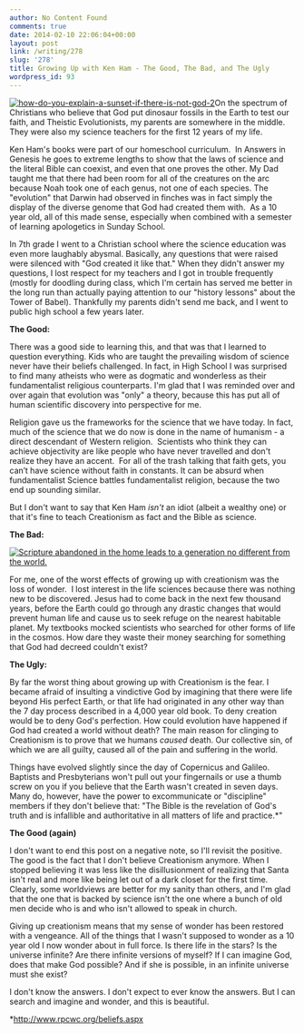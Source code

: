 ```yaml
---
author: No Content Found
comments: true
date: 2014-02-10 22:06:04+00:00
layout: post
link: /writing/278
slug: '278'
title: Growing Up with Ken Ham - The Good, The Bad, and The Ugly
wordpress_id: 93
---
```


[![how-do-you-explain-a-sunset-if-there-is-not-god-2](http://static1.squarespace.com/static/54fcde57e4b07e462fdd69b4/5528a6ace4b0a8996a246af1/5528a6ace4b0a8996a246afc/1428727515647/how-do-you-explain-a-sunset-if-there-is-not-god-2.jpg)](http://static1.squarespace.com/static/54fcde57e4b07e462fdd69b4/5528a6ace4b0a8996a246af1/5528a6ace4b0a8996a246afc/1428727515647/how-do-you-explain-a-sunset-if-there-is-not-god-2.jpg)On the spectrum of Christians who believe that God put dinosaur fossils in the Earth to test our faith, and Theistic Evolutionists, my parents are somewhere in the middle. They were also my science teachers for the first 12 years of my life.





Ken Ham's books were part of our homeschool curriculum.  In Answers in Genesis he goes to extreme lengths to show that the laws of science and the literal Bible can coexist, and even that one proves the other. My Dad taught me that there had been room for all of the creatures on the arc because Noah took one of each genus, not one of each species. The "evolution" that Darwin had observed in finches was in fact simply the display of the diverse genome that God had created them with.  As a 10 year old, all of this made sense, especially when combined with a semester of learning apologetics in Sunday School.







In 7th grade I went to a Christian school where the science education was even more laughably abysmal. Basically, any questions that were raised were silenced with "God created it like that." When they didn't answer my questions, I lost respect for my teachers and I got in trouble frequently (mostly for doodling during class, which I'm certain has served me better in the long run than actually paying attention to our "history lessons" about the Tower of Babel). Thankfully my parents didn't send me back, and I went to public high school a few years later.







**The Good:**







There was a good side to learning this, and that was that I learned to question everything. Kids who are taught the prevailing wisdom of science never have their beliefs challenged. In fact, in High School I was surprised to find many atheists who were as dogmatic and wonderless as their fundamentalist religious counterparts. I'm glad that I was reminded over and over again that evolution was "only" a theory, because this has put all of human scientific discovery into perspective for me.







Religion gave us the frameworks for the science that we have today. In fact, much of the science that we do now is done in the name of humanism - a direct descendant of Western religion.  Scientists who think they can achieve objectivity are like people who have never travelled and don't realize they have an accent.  For all of the trash talking that faith gets, you can’t have science without faith in constants. It can be absurd when fundamentalist Science battles fundamentalist religion, because the two end up sounding similar.







But I don't want to say that Ken Ham _isn't_ an idiot (albeit a wealthy one) or that it's fine to teach Creationism as fact and the Bible as science.







**The Bad:**







[![Scripture abandoned in the home leads to a generation no different from the world.](http://static1.squarespace.com/static/54fcde57e4b07e462fdd69b4/5528a6ace4b0a8996a246af1/5528a6ade4b0a8996a246aff/1428727516571/Screen-Shot-2014-02-10-at-4.38.39-PM.png.39-PM.png?format=original)](http://static1.squarespace.com/static/54fcde57e4b07e462fdd69b4/5528a6ace4b0a8996a246af1/5528a6ade4b0a8996a246aff/1428727516571/Screen-Shot-2014-02-10-at-4.38.39-PM.png.39-PM.png?format=original)




For me, one of the worst effects of growing up with creationism was the loss of wonder.  I lost interest in the life sciences because there was nothing new to be discovered. Jesus had to come back in the next few thousand years, before the Earth could go through any drastic changes that would prevent human life and cause us to seek refuge on the nearest habitable planet. My textbooks mocked scientists who searched for other forms of life in the cosmos. How dare they waste their money searching for something that God had decreed couldn't exist?







**The Ugly:**







By far the worst thing about growing up with Creationism is the fear. I became afraid of insulting a vindictive God by imagining that there were life beyond His perfect Earth, or that life had originated in any other way than the 7 day process described in a 4,000 year old book. To deny creation would be to deny God's perfection. How could evolution have happened if God had created a world without death? The main reason for clinging to Creationism is to prove that we humans _caused_ death. Our collective sin, of which we are all guilty, caused all of the pain and suffering in the world.







Things have evolved slightly since the day of Copernicus and Galileo. Baptists and Presbyterians won't pull out your fingernails or use a thumb screw on you if you believe that the Earth wasn't created in seven days.  Many do, however, have the power to excommunicate or "discipline" members if they don't believe that: "The Bible is the revelation of God's truth and is infallible and authoritative in all matters of life and practice.*"







**The Good (again)**







I don't want to end this post on a negative note, so I'll revisit the positive. The good is the fact that I don't believe Creationism anymore. When I stopped believing it was less like the disillusionment of realizing that Santa isn't real and more like being let out of a dark closet for the first time. Clearly, some worldviews are better for my sanity than others, and I'm glad that the one that is backed by science isn't the one where a bunch of old men decide who is and who isn't allowed to speak in church.







Giving up creationism means that my sense of wonder has been restored with a vengeance. All of the things that I wasn't supposed to wonder as a 10 year old I now wonder about in full force. Is there life in the stars? Is the universe infinite? Are there infinite versions of myself? If I can imagine God, does that make God possible? And if she is possible, in an infinite universe must she exist?







I don't know the answers. I don't expect to ever know the answers. But I can search and imagine and wonder, and this is beautiful.







*http://www.rpcwc.org/beliefs.aspx
